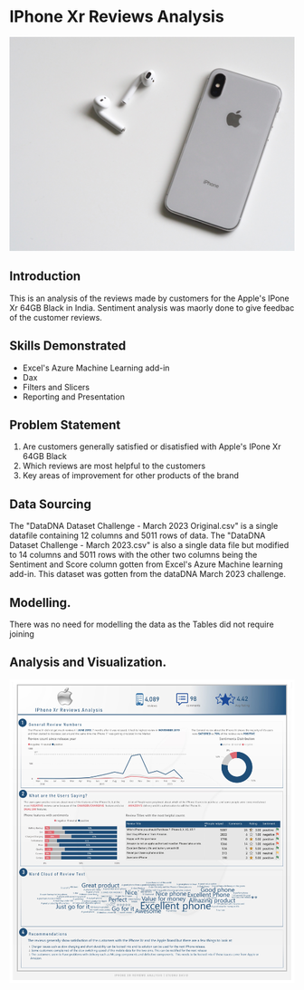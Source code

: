 # IPhone Xr Reviews Analysis
![](IPhoneXR.jpg)

## Introduction
This is an analysis of the reviews made by customers for the Apple's IPone Xr 64GB Black in India.
Sentiment analysis was maorly done to give feedbac of the customer reviews.

## Skills Demonstrated
- Excel's Azure Machine Learning add-in
- Dax
- Filters and Slicers
- Reporting and Presentation

## Problem Statement
1. Are customers generally satisfied or disatisfied with Apple's IPone Xr 64GB Black
2. Which reviews are most helpful to the customers
3. Key areas of improvement for other products of the brand

## Data Sourcing
The "DataDNA Dataset Challenge - March 2023 Original.csv" is a single datafile containing 12 columns and 5011 rows of data.
The "DataDNA Dataset Challenge - March 2023.csv" is also a single data file but modified to 14 columns and 5011 rows with the other two columns being the Sentiment and Score column gotten from Excel's Azure Machine learning add-in.
This dataset was gotten from the dataDNA March 2023 challenge.

## Modelling.
There was no need for modelling the data as the Tables did not require joining

## Analysis and Visualization.
![](Report.jpg)
